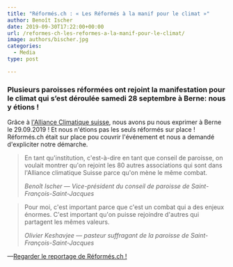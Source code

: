 ```yaml
---
title: "Réformés.ch : « Les Réformés à la manif pour le climat »"
author: Benoît Ischer
date: 2019-09-30T17:22:00+00:00
url: /reformes-ch-les-reformes-a-la-manif-pour-le-climat/
image: authors/bischer.jpg
categories:
  - Media
type: post

---
```

### Plusieurs paroisses réformées ont rejoint la manifestation pour le climat qui s’est déroulée samedi 28 septembre à Berne: nous y étions !

<!--more Lire la suite-->

Grâce à [l'Alliance Climatique suisse][1], nous avons pu nous exprimer à Berne le 29.09.2019 ! Et nous n'étions pas les seuls réformés sur place ! Réformés.ch était sur place pou couvrir l'événement et nous a demandé d'expliciter notre démarche. 

<blockquote class="wp-block-quote is-style-large">
  <p>
    En tant qu'institution, c'est-à-dire en tant que conseil de paroisse, on voulait montrer qu'on rejoint les 80 autres associations qui sont dans l'Alliance climatique Suisse parce qu'on mène le même combat.
  </p>
  
  <cite>Benoît Ischer — Vice-président du conseil de paroisse de Saint-François-Saint-Jacques</cite>
</blockquote>

<blockquote class="wp-block-quote is-style-large">
  <p>
    Pour moi, c'est important parce que c'est un combat qui a des enjeux énormes. C'est important qu'on puisse rejoindre d'autres qui partagent les mêmes valeurs.
  </p>
  
  <cite>Olivier Keshavjee — pasteur suffragant de la paroisse de Saint-François-Saint-Jacques </cite>
</blockquote>

­—[Regarder le reportage de Réformés.ch !][2]

 [1]: http://www.alliance-climatique.ch/
 [2]: https://www.reformes.ch/eglises/2019/09/les-reformes-la-manif-pour-le-climat-politique-video-ch-jube-vd-carte-postale